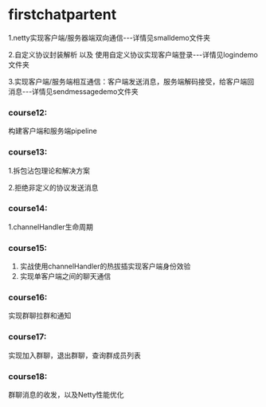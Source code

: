 # firstchatpartent

1.netty实现客户端/服务器端双向通信---详情见smalldemo文件夹

2.自定义协议封装解析 以及 使用自定义协议实现客户端登录---详情见logindemo文件夹

3.实现客户端/服务端相互通信：客户端发送消息，服务端解码接受，给客户端回消息---详情见sendmessagedemo文件夹

### course12:
构建客户端和服务端pipeline

### course13:

1.拆包沾包理论和解决方案

2.拒绝非定义的协议发送消息

### course14:

1.channelHandler生命周期

### course15:

1. 实战使用channelHandler的热拔插实现客户端身份效验
2. 实现单客户端之间的聊天通信

### course16:
实现群聊拉群和通知

### course17:
实现加入群聊，退出群聊，查询群成员列表

### course18:
群聊消息的收发，以及Netty性能优化
